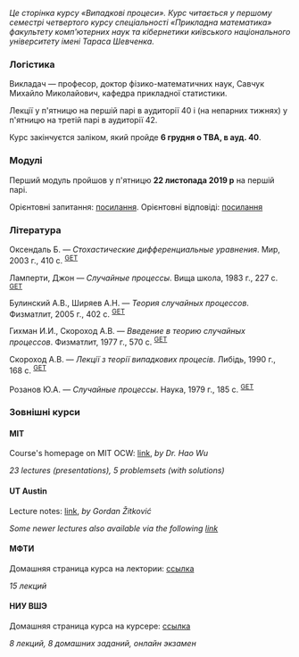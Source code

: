 <i class="text-muted">Це сторінка курсу &laquo;Випадкові процеси&raquo;. Курс читається у першому семестрі четвертого курсу спеціальності &laquo;Прикладна математика&raquo; факультету комп'ютерних наук та кібернетики київського національного університету імені Тараса Шевченка.</i>

<div class="mt-2 mb-2 pl-3 pr-3 pb-2 pt-2 border border-primary rounded bg-white">
    <h3 class="text-primary">Логістика</h3>
    <p>
        Викладач &mdash; професор, доктор фізико-математичних наук, Савчук Михайло Миколайович, кафедра прикладної статистики.
    </p>
    <p>
        Лекції у п'ятницю на першій парі в аудиторії 40 і (на непарних тижнях) у п'ятницю на третій парі в аудиторії 42.
    </p>
    <p>
        Курс закінчуєтся заліком, який пройде <b class="text-danger">6 грудня о TBA, в ауд. 40</b>.
    </p>
</div>

<div class="mt-2 mb-2 pl-3 pr-3 pb-2 pt-2 border border-primary rounded bg-white">
    <h3 class="text-danger">Модулі</h3>
    <p>
        Перший модуль пройшов у п'ятницю <b>22&nbsp;листопада 2019&nbsp;р</b> на першій парі.
    </p>
    <p>
        Орієнтовні запитання: <a href="exams/questions.html">посилання</a>.
        Орієнтовні відповіді: <a href="exams/answers.pdf">посилання</a>
    </p>
</div>

<div class="mt-2 mb-2 pl-3 pr-3 pb-2 pt-2 border border-primary rounded bg-white">
    <h3 class="text-primary">Література</h3>
    <p>
        Оксендаль&nbsp;Б. &mdash; <i>Стохастические дифференциальные уравнения</i>. Мир, 2003&nbsp;г., 410&nbsp;с. <sup><a class="badge badge-success" href="books/Оксендаль-Б.-Стохастические-дифференциальные-уравнения-Мир-2003.djvu">GET</a></sup>
    </p>
    <p>
        Ламперти, Джон &mdash; <i>Случайные процессы</i>. Вища школа, 1983&nbsp;г., 227&nbsp;с. <sup><a class="badge badge-success" href="books/Ламперти,-Джон-Случайные-процессы.-Обзор-математической-теории-Вища-школа-1983.djvu">GET</a></sup>
    </p>
    <p>
        Булинский&nbsp;А.В., Ширяев&nbsp;А.Н. &mdash; <i>Теория случайных процессов</i>. Физматлит, 2005&nbsp;г., 402&nbsp;с. <sup><a class="badge badge-success" href="books/Булинский-А.В.,-Ширяев-А.Н.-Теория-случайных-процессов-Физматлит-2005.pdf">GET</a></sup>
    </p>
    <p>
        Гихман&nbsp;И.И., Скороход&nbsp;А.В. &mdash; <i>Введение в теорию случайных процессов</i>. Физматлит, 1977&nbsp;г., 570&nbsp;с. <sup><a class="badge badge-success" href="books/Гихман-И.И.,-Скороход-А.В.-Введение-теорию-случайных-процессов-Физматлит-1977.pdf">GET</a></sup>
    </p>
    <p>
        Скороход&nbsp;А.В. &mdash; <i>Лекції з теорії випадкових процесів</i>. Либідь, 1990&nbsp;г., 168&nbsp;с. <sup><a class="badge badge-success" href="books/Скороход-А.В.-Лекції-з-теорії-випадкових-процесів-Либідь-1990.pdf">GET</a></sup>
    </p>
    <p>
        Розанов&nbsp;Ю.А. &mdash; <i>Случайные процессы</i>. Наука, 1979&nbsp;г., 185&nbsp;с. <sup><a class="badge badge-success" href="books/Розанов-Ю.А.-Случайные-процессы-Наука-1979.djvu">GET</a></sup>
    </p>
</div>

<div class="mt-2 mb-2 pl-3 pr-3 pb-2 pt-2 border border-primary rounded bg-white">
    <h3 class="text-primary">Зовнішні курси</h3>
    <h4 class="text-primary">MIT</h4>
    <p>
        Course's homepage on MIT OCW: <a href="https://ocw.mit.edu/courses/mathematics/18-445-introduction-to-stochastic-processes-spring-2015/">link</a>, <i>by Dr. Hao Wu</i>
        <!-- You can also download the compact archive: [7-zip](18-445-Introduction-to-Stochastic-Processes-Spring'15/all.7z) -->
    </p>
    <p>
        <i class="text-muted">23 lectures (presentations), 5 problemsets (with solutions)</i>
    </p>
    <h4 class="text-primary">UT Austin</h4>
    <p>
        Lecture notes: <a href="https://web.ma.utexas.edu/users/gordanz/notes/introduction_to_stochastic_processes.pdf">link</a>, <i>by Gordan Žitković</i>
    </p>
    <p>
        <i class="text-muted">Some newer lectures also available via the following <a href="https://web.ma.utexas.edu/users/gordanz/lecture_notes_page.html">link</a></i>
    </p>
    <h4 class="text-primary">МФТИ</h4>
    <p>
        Домашняя страница курса на лектории: <a href="https://lectoriy.mipt.ru/course/Maths-StochasticProcesses-15L">ссылка</a>
    </p>
    <p>
        <i class="text-muted">15 лекций</i>
    </p>
    <h4 class="text-primary">НИУ ВШЭ</h4>
    <p>
        Домашняя страница курса на курсере: <a href="https://www.coursera.org/learn/stochasticprocesses/home/welcome">ссылка</a>
    </p>
    <p>
        <i class="text-muted">8 лекций, 8 домашних заданий, онлайн экзамен</i>
    </p>
    <!--
    <p>
        Здесь будут мои решения задач (единственное, чего нет в бесплатной версии курса):
        <ol>
            <li>
                Introduction &amp; Renewal theory 
                <sup>
                    <a class="badge badge-success" href="hse/1_sol.pdf">
                        GET
                    </a>
                </sup>
            </li>
            <li>
                Poisson processes &amp; Queueing theory 
                <sup>
                    <a class="badge badge-success" href="hse/2_sol.pdf">
                        GET
                    </a>
                </sup>
            </li>
            <li>
                Markov Chains 
                <sup>
                    <a class="badge badge-success" href="hse/3_sol.pdf">
                        GET
                    </a>
                </sup>
            </li>
            <li>
                Gaussian processes 
                <sup>
                    <a class="badge badge-success" href="hse/4_sol.pdf">
                        GET
                    </a>
                </sup>
            </li>
            <li>
                Stationarity and Linear filters 
                <sup>
                    <a class="badge badge-success" href="hse/5_sol.pdf">
                        GET
                    </a>
                </sup>
            </li>
            <li>
                Ergodicity, differentiability, continuity 
                <sup>
                    <a class="badge badge-success" href="hse/6_sol.pdf">
                        GET
                    </a>
                </sup>
            </li>
            <li>
                Stochastic integration &amp; Ito formula 
                <sup>
                    <a class="badge badge-success" href="hse/7_sol.pdf">
                        GET
                    </a>
                </sup>
            </li>
            <li>
                Ergodicity, differentiability, continuity 
                <sup>
                    <a class="badge badge-success" href="hse/8_sol.pdf">
                        GET
                    </a>
                </sup>
            </li>
        </ol>
    </p>
    -->
</div>
